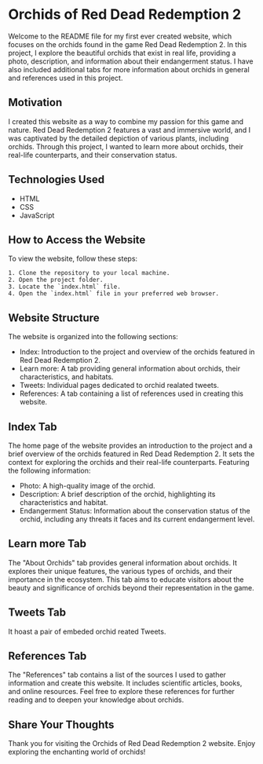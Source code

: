 # Orchids of Red Dead Redemption 2

Welcome to the README file for my first ever created website, which focuses on the orchids found in the game Red Dead Redemption 2. In this project, I explore the beautiful orchids that exist in real life, providing a photo, description, and information about their endangerment status. I have also included additional tabs for more information about orchids in general and references used in this project.

## Motivation

I created this website as a way to combine my passion for this game and nature. Red Dead Redemption 2 features a vast and immersive world, and I was captivated by the detailed depiction of various plants, including orchids. Through this project, I wanted to learn more about orchids, their real-life counterparts, and their conservation status.

## Technologies Used

- HTML
- CSS
- JavaScript

## How to Access the Website

To view the website, follow these steps:

    1. Clone the repository to your local machine.
    2. Open the project folder.
    3. Locate the `index.html` file.
    4. Open the `index.html` file in your preferred web browser.

## Website Structure

The website is organized into the following sections:

- Index: Introduction to the project and overview of the orchids featured in Red Dead Redemption 2.
- Learn more: A tab providing general information about orchids, their characteristics, and habitats.
- Tweets: Individual pages dedicated to orchid realated tweets.
- References: A tab containing a list of references used in creating this website.

## Index Tab

The home page of the website provides an introduction to the project and a brief overview of the orchids featured in Red Dead Redemption 2. It sets the context for exploring the orchids and their real-life counterparts. Featuring the following information:

- Photo: A high-quality image of the orchid.
- Description: A brief description of the orchid, highlighting its characteristics and habitat.
- Endangerment Status: Information about the conservation status of the orchid, including any threats it faces and its current endangerment level.

## Learn more Tab

The "About Orchids" tab provides general information about orchids. It explores their unique features, the various types of orchids, and their importance in the ecosystem. This tab aims to educate visitors about the beauty and significance of orchids beyond their representation in the game.

## Tweets Tab

It hoast a pair of embeded orchid reated Tweets.
  
## References Tab

The "References" tab contains a list of the sources I used to gather information and create this website. It includes scientific articles, books, and online resources. Feel free to explore these references for further reading and to deepen your knowledge about orchids.

## Share Your Thoughts

Thank you for visiting the Orchids of Red Dead Redemption 2 website. Enjoy exploring the enchanting world of orchids!
